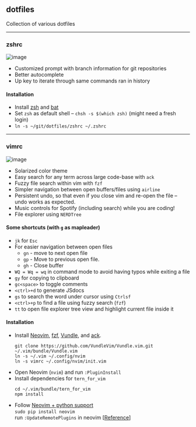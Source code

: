 ## dotfiles
Collection of various dotfiles

----
### zshrc
![image](https://user-images.githubusercontent.com/6790325/46727836-b2f44300-cc81-11e8-8227-97c9defe035e.png)
* Customized prompt with branch information for git repositories
* Better autocomplete
* Up key to iterate through same commands ran in history

#### Installation
* Install [zsh](https://github.com/robbyrussell/oh-my-zsh/wiki/Installing-ZSH) and [bat](https://github.com/sharkdp/bat#installation)
* Set `zsh` as default shell – `chsh -s $(which zsh)` (might need a fresh login)
* `ln -s ~/git/dotfiles/zshrc ~/.zshrc`

---
### vimrc
![image](https://user-images.githubusercontent.com/6790325/46729152-cead1880-cc84-11e8-9769-0549c82b86bf.png)  

* Solarized color theme
* Easy search for any term across large code-base with `ack`
* Fuzzy file search within vim with `fzf`
* Simpler navigation between open buffers/files using `airline`
* Persistent undo, so that even if you close vim and re-open the file – undo works as expected.
* Music controls for Spotify (including search) while you are coding!
* File explorer using `NERDTree`

#### Some shortcuts (with `g` as mapleader)
* `jk` for `Esc`
* For easier navigation between open files
  * `gn` - move to next open file
  * `gp` - Move to previous open file.
  * `gh` - Close buffer
* `WQ = Wq = wq` in command mode to avoid having typos while exiting a file
* `gy` for copying to clipboard
* `gc<space>` to toggle comments
* `<ctrl>+d` to generate JSdocs
* `gs` to search the word under cursor using `Ctrlsf`
* `<ctrl>+p` to find a file using fuzzy search (`fzf`)
* `tt` to open file explorer tree view and highlight current file inside it

#### Installation
* Install [Neovim](https://github.com/neovim/neovim/wiki/Installing-Neovim), [fzf](https://github.com/junegunn/fzf#installation), [Vundle](https://github.com/VundleVim/Vundle.vim), and [ack](https://beyondgrep.com/install/).
    ```   
    git clone https://github.com/VundleVim/Vundle.vim.git ~/.vim/bundle/Vundle.vim
    ln -s ~/.vim ~/.config/nvim
    ln -s vimrc ~/.config/nvim/init.vim
    ```
* Open Neovim (`nvim`) and run `:PluginInstall`
* Install dependencies for `tern_for_vim`  
   ``` 
   cd ~/.vim/bundle/tern_for_vim  
   npm install
   ```
* Follow [Neovim + python support](https://github.com/zchee/deoplete-jedi/wiki/Setting-up-Python-for-Neovim)  
   `sudo pip install neovim`  
   run `:UpdateRemotePlugins` in neovim [[Reference](https://github.com/Shougo/deoplete.nvim)]
